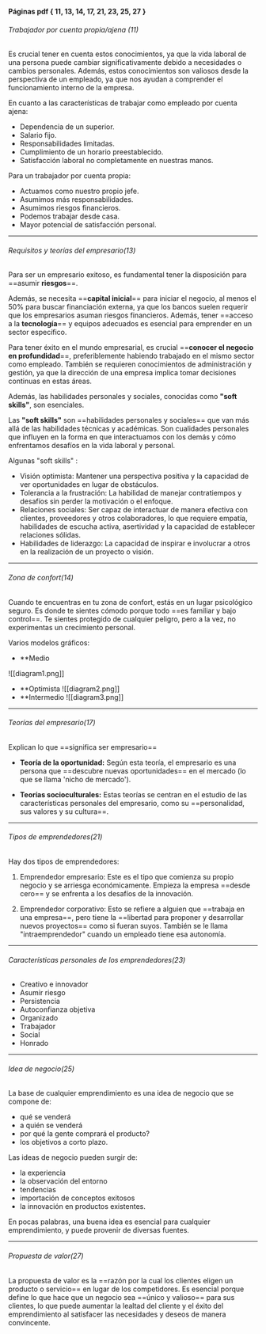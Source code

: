 
**Páginas pdf {
	11, 13, 14, 17, 21, 23, 25, 27
	}**


###### Trabajador por cuenta propia/ajena (11)

Es crucial tener en cuenta estos conocimientos, ya que la vida laboral de una persona puede cambiar significativamente debido a necesidades o cambios personales. Además, estos conocimientos son valiosos desde la perspectiva de un empleado, ya que nos ayudan a comprender el funcionamiento interno de la empresa.

En cuanto a las características de trabajar como empleado por cuenta ajena:

- Dependencia de un superior.
- Salario fijo.
- Responsabilidades limitadas.
- Cumplimiento de un horario preestablecido.
- Satisfacción laboral no completamente en nuestras manos.

Para un trabajador por cuenta propia:

- Actuamos como nuestro propio jefe.
- Asumimos más responsabilidades.
- Asumimos riesgos financieros.
- Podemos trabajar desde casa.
- Mayor potencial de satisfacción personal.


------------------------------------------------

###### Requisitos y teorías del empresario(13)

Para ser un empresario exitoso, es fundamental tener la disposición para ==asumir **riesgos**==. 

Además, se necesita ==**capital inicial**== para iniciar el negocio, al menos el 50% para buscar financiación externa, ya que los bancos suelen requerir que los empresarios asuman riesgos financieros. Además, tener ==acceso a la **tecnología**== y equipos adecuados es esencial para emprender en un sector específico.

Para tener éxito en el mundo empresarial, es crucial ==**conocer el negocio en profundidad**==, preferiblemente habiendo trabajado en el mismo sector como empleado. También se requieren conocimientos de administración y gestión, ya que la dirección de una empresa implica tomar decisiones continuas en estas áreas.

Además, las habilidades personales y sociales, conocidas como **"soft skills"**, son esenciales.

 Las **"soft skills"** son ==habilidades personales y sociales== que van más allá de las habilidades técnicas y académicas. Son cualidades personales que influyen en la forma en que interactuamos con los demás y cómo enfrentamos desafíos en la vida laboral y personal. 

Algunas  "soft skills" :

- Visión optimista: Mantener una perspectiva positiva y la capacidad de ver oportunidades en lugar de obstáculos.
- Tolerancia a la frustración: La habilidad de manejar contratiempos y desafíos sin perder la motivación o el enfoque.
- Relaciones sociales: Ser capaz de interactuar de manera efectiva con clientes, proveedores y otros colaboradores, lo que requiere empatía, habilidades de escucha activa, asertividad y la capacidad de establecer relaciones sólidas.
- Habilidades de liderazgo: La capacidad de inspirar e involucrar a otros en la realización de un proyecto o visión.

-------------------------

###### Zona de confort(14)

Cuando te encuentras en tu zona de confort, estás en un lugar psicológico seguro. Es donde te sientes cómodo porque todo ==es familiar y bajo control==. Te sientes protegido de cualquier peligro, pero a la vez, no experimentas un crecimiento personal.


Varios modelos gráficos:

- **Medio

![[diagram1.png]]
- **Optimista
![[diagram2.png]]
- **Intermedio
![[diagram3.png]]
_____________________

###### Teorías del  empresario(17)

Explican lo que ==significa ser empresario==

- **Teoría de la oportunidad:** Según esta teoría, el empresario es una persona que ==descubre nuevas oportunidades== en el mercado (lo que se llama 'nicho de mercado').

- **Teorías socioculturales:**  Estas teorías se centran en el estudio de las características personales del empresario, como su ==personalidad, sus valores y su cultura==.

-------------
###### Tipos de emprendedores(21)

Hay dos tipos de emprendedores:

1. Emprendedor empresario: Este es el tipo que comienza su propio negocio y se arriesga económicamente. Empieza la empresa ==desde cero== y se enfrenta a los desafíos de la innovación.
    
2. Emprendedor corporativo: Esto se refiere a alguien que ==trabaja en una empresa==, pero tiene la ==libertad para proponer y desarrollar nuevos proyectos== como si fueran suyos. También se le llama "intraemprendedor" cuando un empleado tiene esa autonomía.


_________

###### Características personales de los emprendedores(23)

- Creativo e innovador
- Asumir riesgo
- Persistencia
- Autoconfianza objetiva
- Organizado
- Trabajador
- Social
- Honrado 
____________

###### Idea de negocio(25)

La base de cualquier emprendimiento es una idea de negocio que se compone de:
- qué se venderá 
- a quién se venderá 
- por qué la gente comprará el producto?
- los objetivos a corto plazo. 

Las ideas de negocio pueden surgir de: 
- la experiencia
- la observación del entorno
- tendencias
- importación de conceptos exitosos 
- la innovación en productos existentes.

En pocas palabras, una buena idea es esencial para cualquier emprendimiento, y puede provenir de diversas fuentes.

__________________________

###### Propuesta de valor(27)

La propuesta de valor es la ==razón por la cual los clientes eligen un producto o servicio== en lugar de los competidores. Es esencial porque define lo que hace que un negocio sea ==único y valioso== para sus clientes, lo que puede aumentar la lealtad del cliente y el éxito del emprendimiento al satisfacer las necesidades y deseos de manera convincente.